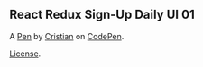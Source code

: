 React Redux Sign-Up Daily UI 01
-------------------------------


A [Pen](http://codepen.io/yoloonthebf/pen/EmaGmj) by [Cristian](http://codepen.io/yoloonthebf) on [CodePen](http://codepen.io/).

[License](http://codepen.io/yoloonthebf/pen/EmaGmj/license).